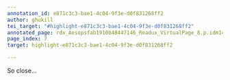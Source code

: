 ```yaml
---
annotation_id: e871c3c3-bae1-4c04-9f3e-d0f831268ff2
author: ghukill
tei_target: "#highlight-e871c3c3-bae1-4c04-9f3e-d0f831268ff2"
annotated_page: rdx_Aesopsfab1910b48447146_Readux_VirtualPage_8.p.idm140234547409712
page_index: 7
target: highlight-e871c3c3-bae1-4c04-9f3e-d0f831268ff2

---
```

So close...